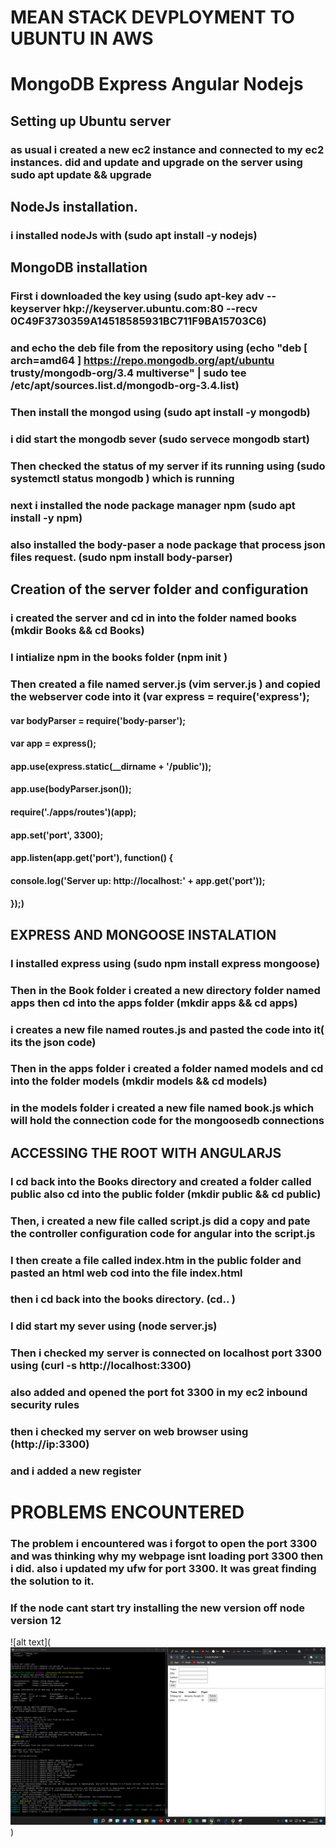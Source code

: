 # MEAN STACK DEVPLOYMENT TO UBUNTU IN AWS
# MongoDB Express Angular Nodejs

## Setting up Ubuntu server
### as usual i created a new ec2 instance and connected to my ec2 instances. did and update and upgrade on the server using sudo apt update && upgrade

## NodeJs installation.

### i installed nodeJs with (sudo apt install -y nodejs)

## MongoDB installation

### First i downloaded the key using (sudo apt-key adv --keyserver hkp://keyserver.ubuntu.com:80 --recv 0C49F3730359A14518585931BC711F9BA15703C6)
### and echo the deb file from the repository using (echo "deb [ arch=amd64 ] https://repo.mongodb.org/apt/ubuntu trusty/mongodb-org/3.4 multiverse" | sudo tee /etc/apt/sources.list.d/mongodb-org-3.4.list)

### Then install the mongod using (sudo apt install -y mongodb)
### i did start the mongodb sever (sudo servece mongodb start)
### Then checked the status of my server if its running using (sudo systemctl status mongodb ) which is running
### next i installed the node package manager npm (sudo apt install -y npm)
### also installed the body-paser a node package that process json files request. (sudo npm install body-parser)

## Creation of the server folder and configuration
### i created the server and cd in into the  folder named books (mkdir Books && cd Books)
### I intialize npm in the books folder (npm init )
### Then created a file named server.js (vim server.js ) and copied the webserver code into it (var express = require('express');
#### var bodyParser = require('body-parser');
#### var app = express();
#### app.use(express.static(__dirname + '/public'));
#### app.use(bodyParser.json());
#### require('./apps/routes')(app);
#### app.set('port', 3300);
#### app.listen(app.get('port'), function() {
#### console.log('Server up: http://localhost:' + app.get('port'));
#### });)

## EXPRESS AND MONGOOSE INSTALATION
### I installed express using (sudo npm install express mongoose)
### Then in the Book folder i created a new directory folder named apps then cd into the apps folder (mkdir apps && cd apps)
### i creates a new file named routes.js and pasted the code into it( its the json code)
### Then in the apps folder i created a folder named models and cd into the folder models (mkdir models && cd models)
### in the models folder i created a new file named book.js which will hold the connection code for the mongoosedb connections

## ACCESSING THE ROOT WITH ANGULARJS
### I cd back into the Books directory and created a folder called public also cd into the public folder (mkdir public && cd public)
### Then, i created a new file called script.js did a copy and pate the controller configuration code for angular into the script.js
### I then create a file called index.htm in the public folder and pasted an html web cod into the file index.html
### then i cd back into the books directory. (cd.. )
### I did start my sever using (node server.js)
### Then i checked my server is connected  on localhost port 3300 using (curl -s http://localhost:3300)
### also added and opened the port fot 3300 in my ec2 inbound security rules
### then i checked my server on web browser using (http://ip:3300)
### and i added a new register 

# PROBLEMS ENCOUNTERED
### The problem i encountered was i forgot to open the port 3300 and was thinking why my webpage isnt loading port 3300 then i did. also i updated my ufw for port 3300. It was great finding the solution to it.
### If the node cant start try installing the new version off node version 12

![alt text](![alt text](https://github.com/Tobang1/darey.io-pbl/blob/cbc7e76c55d84ea323741fdc27492651cc09565d/pbl_images/project_4_mean.PNG))



